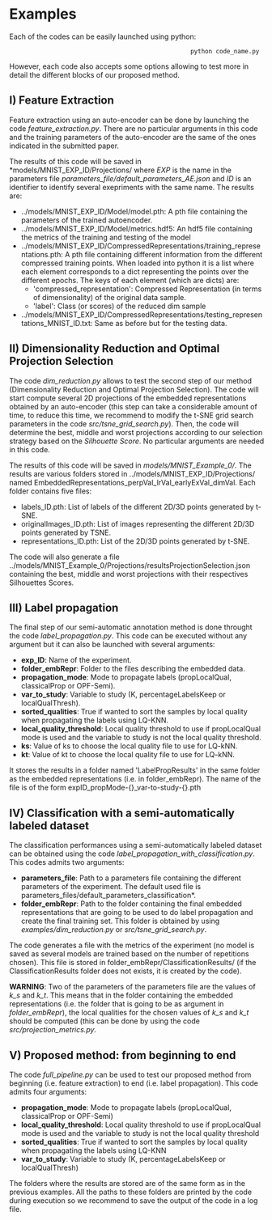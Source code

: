 # Examples

Each of the codes can be easily launched using python: 

                                                      python code_name.py
                                                      
However, each code also accepts some options allowing to test more in detail the different blocks of our proposed method.

## I) Feature Extraction

Feature extraction using an auto-encoder can be done by launching the code *feature_extraction.py*. There are no particular arguments in this code and the training parameters of the auto-encoder are the same of the ones indicated in the submitted paper.

The results of this code will be saved in *models/MNIST_EXP_ID/Projections/ where *EXP* is the name in the parameters file *parameters_file/default_parameters_AE.json* and *ID* is an identifier to identify several exepriments with the same name. The results are:
* ../models/MNIST_EXP_ID/Model/model.pth: A pth file containing the parameters of the trained autoencoder.
* ../models/MNIST_EXP_ID/Model/metrics.hdf5: An hdf5 file containing the metrics of the training and testing of the model
* ../models/MNIST_EXP_ID/CompressedRepresentations/training_representations.pth: A pth file containing different information from the different compressed training points. When loaded into python it is a list where each element corresponds to a dict representing the points over the different epochs. The keys of each element (which are dicts) are:
    * 'compressed_representation': Compressed Representation (in terms of dimensionality) of the original data sample.
    * 'label': Class (or scores) of the reduced dim sample
*  ../models/MNIST_EXP_ID/CompressedRepresentations/testing_representations_MNIST_ID.txt: Same as before but for the testing data.

## II) Dimensionality Reduction and Optimal Projection Selection

The code *dim_reduction.py* allows to test the second step of our method (Dimensionality Reduction and Optimal Projection Selection). The code will start compute several 2D projections of the embedded representations obtained by an auto-encoder (this step can take a considerable amount of time, to reduce this time, we recommend to modify the t-SNE grid search parameters in the code *src/tsne_grid_search.py*). Then, the code will determine the best, middle and worst projections according to our selection strategy based on the *Silhouette Score*. No particular arguments are needed in this code.

The results of this code will be saved in *models/MNIST_Example_0/*. The results are various folders stored in ../models/MNIST_EXP_ID/Projections/ named EmbeddedRepresentations_perpVal_lrVal_earlyExVal_dimVal. Each folder contains five files:
- labels_ID.pth: List of labels of the different 2D/3D points generated by t-SNE.
- originalImages_ID.pth: List of images representing the different 2D/3D
points generated by TSNE.
- representations_ID.pth: List of the 2D/3D points generated by t-SNE.

The code will also generate a file ../models/MNIST_Example_0/Projections/resultsProjectionSelection.json containing the best, middle and worst projections with their respectives Silhouettes Scores.

## III) Label propagation

The final step of our semi-automatic annotation method is done throught the code *label_propagation.py*. This code can be executed without any argument but it can also be launched with several arguments:
* **exp_ID**: Name of the experiment.
* **folder_embRepr**: Folder to the files describing the embedded data.
* **propagation_mode**: Mode to propagate labels (propLocalQual, classicalProp or OPF-Semi).
* **var_to_study**: Variable to study (K, percentageLabelsKeep or localQualThresh).
* **sorted_qualities**: True if wanted to sort the samples by local quality when propagating the labels using LQ-KNN.
* **local_quality_threshold**: Local quality threshold to use if propLocalQual mode is used and the variable to study is not the local quality threshold.
* **ks**: Value of ks to choose the local quality file to use for LQ-kNN.
* **kt**: Value of kt to choose the local quality file to use for LQ-kNN.

It stores the results in a folder named 'LabelPropResults' in the same folder as the embedded representations (i.e. in folder_embRepr). The name of the file is of the form expID_propMode-{}_var-to-study-{}.pth

 ## IV) Classification with a semi-automatically labeled dataset
 
 The classification performances using a semi-automatically labeled dataset can be obtained using the code *label_propagation_with_classification.py*. This codes admits two arguments:
 * **parameters_file**: Path to a parameters file containing the different parameters of the experiment. The default used file is parameters_files/default_parameters_classification*.
 * **folder_embRepr**: Path to the folder containing the final embedded representations that are going to be used to do label propagation and create the final training set. This folder is obtained by using *examples/dim_reduction.py* or *src/tsne_grid_search.py*. 

The code generates a file with the metrics of the experiment (no model is saved as several models are trained based on the number of repetitions chosen). This file is stored in folder_embRepr/ClassificationResults/ (if the ClassificationResults folder does not exists, it is created by the code).
 
 **WARNING**: Two of the parameters of the parameters file are the values of *k_s* and *k_t*. This means that in the folder containing the embedded representations (i.e. the folder that is going to be as argument in *folder_embRepr*), the local qualities for the chosen values of *k_s* and *k_t* should be computed (this can be done by using the code *src/projection_metrics.py*.
 
 ## V) Proposed method: from beginning to end
 
The code *full_pipeline.py* can be used to test our proposed method from beginning (i.e. feature extraction) to end (i.e. label propagation). This code admits four arguments:
* **propagation_mode**: Mode to propagate labels (propLocalQual, classicalProp or OPF-Semi)
* **local_quality_threshold**: Local quality threshold to use if propLocalQual mode is used and the variable to study is not the local quality threshold
* **sorted_qualities**: True if wanted to sort the samples by local quality when propagating the labels using LQ-KNN
* **var_to_study**: Variable to study (K, percentageLabelsKeep or localQualThresh)

The folders where the results are stored are of the same form as in the previous examples. All the paths to these folders are printed by the code during execution so we recommend to save the output of the code in a log file.

